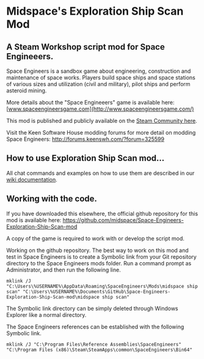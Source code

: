 Midspace's Exploration Ship Scan Mod
======================
A Steam Workshop script mod for Space Engineeers.
----------------------

Space Engineers is a sandbox game about engineering, construction and maintenance 
of space works. Players build space ships and space stations of various sizes and 
utilization (civil and military), pilot ships and perform asteroid mining.

More details about the "Space Engineeers" game is available here:
[www.spaceengineersgame.com](http://www.spaceengineersgame.com/)


This mod is published and publicly available on the [Steam Community here](
http://steamcommunity.com/sharedfiles/filedetails/?id=364731781).

Visit the Keen Software House modding forums for more detail on modding Space Engineers:
http://forums.keenswh.com/?forum=325599


How to use Exploration Ship Scan mod...
-----------------------
All chat commands and examples on how to use them are described in our [wiki documentation](http://github.com/midspace/Space-Engineers-Exploration-Ship-Scan-mod/wiki).


Working with the code.
---------------------
If you have downloaded this elsewhere, the official github repository for this mod is available here:
https://github.com/midspace/Space-Engineers-Exploration-Ship-Scan-mod

A copy of the game is required to work with or develop the script mod.

Working on the github repository.
The best way to work on this mod and test in Space Engineers is to create a Symbolic 
link from your Git repository directory to the Space Engineers mods folder.
Run a command prompt as Administrator, and then run the following line.

```
mklink /J "C:\Users\%USERNAME%\AppData\Roaming\SpaceEngineers\Mods\midspace ship scan" "C:\Users\%USERNAME%\Documents\GitHub\Space-Engineers-Exploration-Ship-Scan-mod\midspace ship scan"
```

The Symbolic link directory can be simply deleted through Windows Explorer like a normal directory.

The Space Engineers references can be established with the following Symbolic link.
```
mklink /J "C:\Program Files\Reference Assemblies\SpaceEngineers" "C:\Program Files (x86)\Steam\SteamApps\common\SpaceEngineers\Bin64"
```
